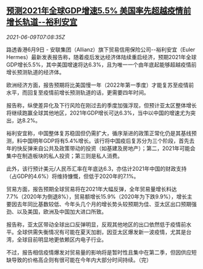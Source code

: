 <!--1623223862000-->
[预测2021年全球GDP增速5.5% 美国率先超越疫情前增长轨道--裕利安宜](https://cn.reuters.com/article/global-gdp-growth-euler-hermes-0609-idCNKCS2DL0KB)
------

<div><i>2021-06-09T07:08:35Z</i></div><p>路透香港6月9日 - 安联集团（Allianz）旗下贸易信用保险公司--裕利安宜（Euler Hermes）最新发表报告称，随着疫后发达经济体陆续重启经济，预期2021年全球GDP增长5.5%，其中美国增速将达6.3%，且为唯一一个由年底起能够超越疫情前增长预测轨道的经济体。</p><p>欧洲经济方面，报告预期将比美国慢一年（2022年第一季度）才能复苏至疫情前水平，而回复至疫情前增长预测轨道的话，更需要四年时间。</p><p>报告称，纵使差异化及下行风险在刚过去的季度加强浮现，但预计亚太区整体增长将继续跑赢全球其他地区，2021年GDP增长可达6.3%，当中以中国的增速尤为突出，达8.2%。</p><p>裕利安宜称，中国整体复苏稳固但仍需扩大，循序渐进的政策正常化仍是其基线预测，料中国明年GDP将有5.4%增长。该行将中国疫后复苏分为三个阶段，首先去年的快反弹来自公共及政策带动的投资（如基建及房地产）；第二，2021年可能会集中在制造板块的私人投资；第三则是私人消费。</p><p>此外，该行预计美元/人民币汇率在年底达6.3，亦估计2021年中国的财政支持（占GDP的4.6%）将维持慷慨，但低于2020年的7.1%。</p><p>贸易方面，报告预期全球贸易将在2021年大幅反弹，全年贸易量增长料达7.7%（2020年为倒退8%），贸易额增长15.9%（2020年为下跌9.9%），增长主要因去年同比基数较低、今年头几个月的增长势头较预期为佳、亚太区出口预期强劲、以及美国，欧洲及中国加大进口所致。</p><p>报告称，亚太区带动全球出口反弹明显，反观其他地区的出口依然低于疫情前水平。全球供需失衡情况有可能在夏天加剧，因亚太区爆发新一波疫情，尤其是台湾，全球目前明显地更依赖区内电子行业。</p><p>不过，报告相信疫情爆发对贸易量的影响将是暂时性且集中在第二季，但因供应短缺导致的价格高企则有很可能在今年内大部分时间持续。（完）</p>
